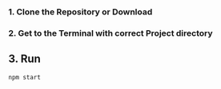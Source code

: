 ### 1. Clone the Repository or Download

### 2. Get to the Terminal with correct Project directory

## 3. Run
```npm start```
